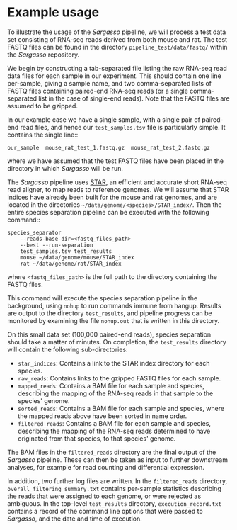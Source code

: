 Example usage
=============

To illustrate the usage of the *Sargasso* pipeline, we will process a test data set consisting of RNA-seq reads derived from both mouse and rat. The test FASTQ files can be found in the directory ``pipeline_test/data/fastq/`` within the *Sargasso* repository.

We begin by constructing a tab-separated file listing the raw RNA-seq read data files for each sample in our experiment. This should contain one line per-sample, giving a sample name, and two comma-separated lists of FASTQ files containing paired-end RNA-seq reads (or a single comma-separated list in the case of single-end reads). Note that the FASTQ files are assumed to be gzipped.

In our example case we have a single sample, with a single pair of paired-end read files, and hence our ``test_samples.tsv`` file is particularly simple. It contains the single line::

    our_sample  mouse_rat_test_1.fastq.gz  mouse_rat_test_2.fastq.gz

where we have assumed that the test FASTQ files have been placed in the directory in which *Sargasso* will be run.

The *Sargasso* pipeline uses [STAR](references.md), an efficient and accurate short RNA-seq read aligner, to map reads to reference genomes. We will assume that STAR indices have already been built for the mouse and rat genomes, and are located in the directories ``~/data/genome/<species>/STAR_index/``. Then the entire species separation pipeline can be executed with the following command::

    species_separator 
        --reads-base-dir=<fastq_files_path> 
        --best --run-separation 
        test_samples.tsv test_results
        mouse ~/data/genome/mouse/STAR_index
        rat ~/data/genome/rat/STAR_index

where ``<fastq_files_path>`` is the full path to the directory containing the FASTQ files.

This command will execute the species separation pipeline in the background, using ``nohup`` to run commands immune from hangup. Results are output to the directory ``test_results``, and pipeline progress can be monitored by examining the file ``nohup.out`` that is written in this directory.

On this small data set (100,000 paired-end reads), species separation should take a matter of minutes. On completion, the ``test_results`` directory will contain the following sub-directories:

* ``star_indices``: Contains a link to the STAR index directory for each species.
* ``raw_reads``: Contains links to the gzipped FASTQ files for each sample.
* ``mapped_reads``: Contains a BAM file for each sample and species, describing the mapping of the RNA-seq reads in that sample to the species' genome.
* ``sorted_reads``: Contains a BAM file for each sample and species, where the mapped reads above have been sorted in name order.
* ``filtered_reads``: Contains a BAM file for each sample and species, describing the mapping of the RNA-seq reads determined to have originated from that species, to that species' genome.

The BAM files in the ``filtered_reads`` directory are the final output of the *Sargasso* pipeline. These can then be taken as input to further downstream analyses, for example for read counting and differential expression.

In addition, two further log files are written. In the ``filtered_reads`` directory, ``overall_filtering_summary.txt`` contains per-sample statistics describing the reads that were assigned to each genome, or were rejected as ambiguous. In the top-level ``test_results`` directory, ``execution_record.txt`` contains a record of the command line options that were passed to *Sargasso*, and the date and time of execution.
